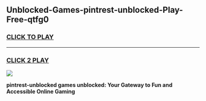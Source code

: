 
## Unblocked-Games-pintrest-unblocked-Play-Free-qtfg0
<h3>
<a href="https://premium76.site?title=pintrest-unblocked&ref=23A">CLICK TO PLAY</a></h3>
<hr>

<h3>
<a href="https://premium76.site?title=pintrest-unblocked&ref=23A">CLICK 2 PLAY</a>
  
</h3>

<a href="https://premium76.site?title=pintrest-unblocked&ref=23A"><img src="https://clearcache.store/games.png"></a>


**pintrest-unblocked games unblocked: Your Gateway to Fun and Accessible Online Gaming**
